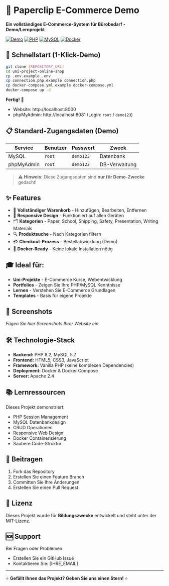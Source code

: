# 🎯 Paperclip E-Commerce Demo

**Ein vollständiges E-Commerce-System für Bürobedarf - Demo/Lernprojekt**

[![Demo](https://img.shields.io/badge/Status-Demo%2FEducational-green)]()
[![PHP](https://img.shields.io/badge/PHP-8.2-blue)]()
[![MySQL](https://img.shields.io/badge/MySQL-5.7-orange)]()
[![Docker](https://img.shields.io/badge/Docker-Ready-blue)]()

## 🚀 Schnellstart (1-Klick-Demo)

```bash
git clone [REPOSITORY_URL]
cd uni-project-online-shop
cp .env.example .env
cp connection.php.example connection.php  
cp docker-compose.yml.example docker-compose.yml
docker-compose up -d
```

**Fertig!** 🎉 
- Website: http://localhost:8000
- phpMyAdmin: http://localhost:8081 (Login: `root` / `demo123`)

## 📋 Standard-Zugangsdaten (Demo)

| Service | Benutzer | Passwort | Zweck |
|---------|----------|----------|-------|
| MySQL | `root` | `demo123` | Datenbank |
| phpMyAdmin | `root` | `demo123` | DB-Verwaltung |

> ⚠️ **Hinweis:** Diese Zugangsdaten sind **nur für Demo-Zwecke** gedacht!

## ✨ Features

- 🛒 **Vollständiger Warenkorb** - Hinzufügen, Bearbeiten, Entfernen
- 📱 **Responsive Design** - Funktioniert auf allen Geräten  
- 🗂️ **Kategorien** - Paper, School, Shipping, Safety, Presentation, Writing Materials
- 🔍 **Produktsuche** - Nach Kategorien filtern
- 💳 **Checkout-Prozess** - Bestellabwicklung (Demo)
- 🐳 **Docker-Ready** - Keine lokale Installation nötig

## 🎓 Ideal für:

- **Uni-Projekte** - E-Commerce Kurse, Webentwicklung
- **Portfolios** - Zeigen Sie Ihre PHP/MySQL Kenntnisse
- **Lernen** - Verstehen Sie E-Commerce Grundlagen
- **Templates** - Basis für eigene Projekte

## 📱 Screenshots

*Fügen Sie hier Screenshots Ihrer Website ein*

## 🛠 Technologie-Stack

- **Backend:** PHP 8.2, MySQL 5.7
- **Frontend:** HTML5, CSS3, JavaScript
- **Framework:** Vanilla PHP (keine komplexen Dependencies)
- **Deployment:** Docker & Docker Compose
- **Server:** Apache 2.4

## 📚 Lernressourcen

Dieses Projekt demonstriert:
- PHP Session Management
- MySQL Datenbankdesign
- CRUD Operationen
- Responsive Web Design  
- Docker Containerisierung
- Saubere Code-Struktur

## 🤝 Beitragen

1. Fork das Repository
2. Erstellen Sie einen Feature Branch
3. Committen Sie Ihre Änderungen
4. Erstellen Sie einen Pull Request

## 📝 Lizenz

Dieses Projekt wurde für **Bildungszwecke** entwickelt und steht unter der MIT-Lizenz.

## 🆘 Support

Bei Fragen oder Problemen:
- Erstellen Sie ein GitHub Issue
- Kontaktieren Sie: [IHRE_EMAIL]

---
⭐ **Gefällt Ihnen das Projekt? Geben Sie uns einen Stern!** ⭐
